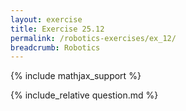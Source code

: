 ```yaml
---
layout: exercise
title: Exercise 25.12
permalink: /robotics-exercises/ex_12/
breadcrumb: Robotics
---
```


{% include mathjax_support %}

<div><i class="arrow-up loader" data-chapter="robotics-exercises" data-exercise="ex_12" data-rating="0"></i></div>
{% include_relative question.md %}
